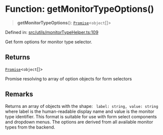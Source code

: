 # Function: getMonitorTypeOptions()

> **getMonitorTypeOptions**(): [`Promise`](https://developer.mozilla.org/docs/Web/JavaScript/Reference/Global_Objects/Promise)\<`object`[]\>

Defined in: [src/utils/monitorTypeHelper.ts:109](https://github.com/Nick2bad4u/Uptime-Watcher/blob/main/src/utils/monitorTypeHelper.ts#L109)

Get form options for monitor type selector.

## Returns

[`Promise`](https://developer.mozilla.org/docs/Web/JavaScript/Reference/Global_Objects/Promise)\<`object`[]\>

Promise resolving to array of option objects for form selectors

## Remarks

Returns an array of objects with the shape: `` label: string, value: string``
where label is the human-readable display name and value is the monitor type
identifier. This format is suitable for use with form select components and
dropdown menus. The options are derived from all available monitor types from
the backend.

